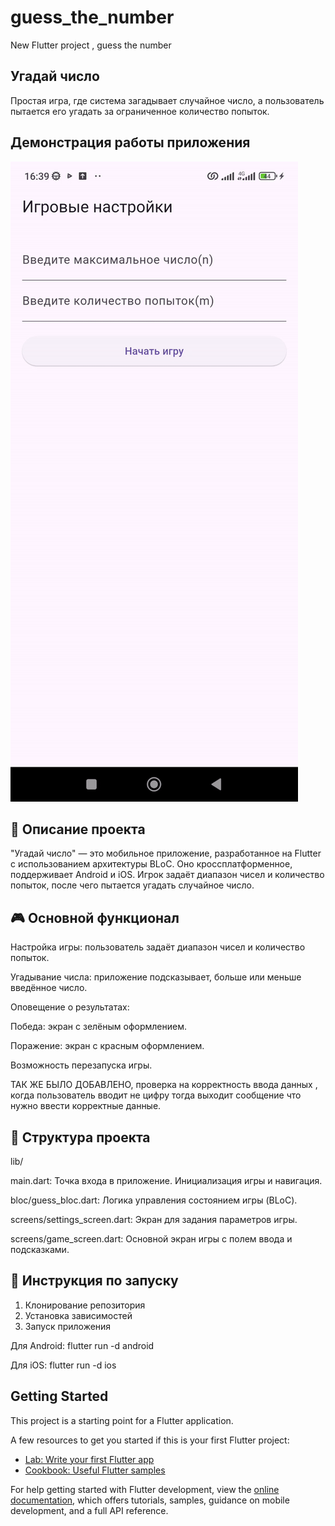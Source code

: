 # guess_the_number

New Flutter project , guess the number

## Угадай число

Простая игра, где система загадывает случайное число, а пользователь пытается его угадать за ограниченное количество попыток.

## Демонстрация работы приложения
![Демонстрация приложения](demo.gif)

## 📜 Описание проекта
"Угадай число" — это мобильное приложение, разработанное на Flutter с использованием архитектуры BLoC. Оно кроссплатформенное, поддерживает Android и iOS.
Игрок задаёт диапазон чисел и количество попыток, после чего пытается угадать случайное число.

## 🎮 Основной функционал
Настройка игры: пользователь задаёт диапазон чисел и количество попыток.

Угадывание числа: приложение подсказывает, больше или меньше введённое число.

Оповещение о результатах:

Победа: экран с зелёным оформлением.

Поражение: экран с красным оформлением.

Возможность перезапуска игры.

ТАК ЖЕ БЫЛО ДОБАВЛЕНО, проверка на корректность ввода данных , когда пользователь вводит не цифру тогда выходит сообщение что нужно ввести корректные данные. 


## 📂 Структура проекта
lib/

main.dart: Точка входа в приложение. Инициализация игры и навигация.

bloc/guess_bloc.dart: Логика управления состоянием игры (BLoC).

screens/settings_screen.dart: Экран для задания параметров игры.

screens/game_screen.dart: Основной экран игры с полем ввода и подсказками.

## 🚀 Инструкция по запуску
1. Клонирование репозитория
2. Установка зависимостей
3. Запуск приложения

Для Android: flutter run -d android

Для iOS: flutter run -d ios

## Getting Started

This project is a starting point for a Flutter application.

A few resources to get you started if this is your first Flutter project:

- [Lab: Write your first Flutter app](https://docs.flutter.dev/get-started/codelab)
- [Cookbook: Useful Flutter samples](https://docs.flutter.dev/cookbook)

For help getting started with Flutter development, view the
[online documentation](https://docs.flutter.dev/), which offers tutorials,
samples, guidance on mobile development, and a full API reference.
